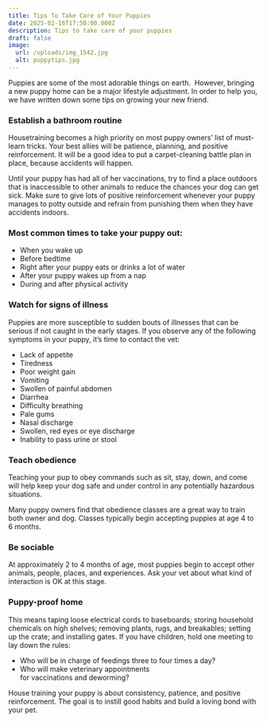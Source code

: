 ```yaml
---
title: Tips To Take Care of Your Puppies
date: 2025-02-16T17:50:00.000Z
description: Tips to take care of your puppies
draft: false
image:
  url: /uploads/img_1542.jpg
  alt: puppytips.jpg
---
```

Puppies are some of the most adorable things on earth.  However, bringing a new puppy home can be a major lifestyle adjustment. In order to help you, we have written down some tips on growing your new friend.

### Establish a bathroom routine

Housetraining becomes a high priority on most puppy owners’ list of must-learn tricks. Your best allies will be patience, planning, and positive reinforcement. It will be a good idea to put a carpet-cleaning battle plan in place, because accidents will happen.

Until your puppy has had all of her vaccinations, try to find a place outdoors that is inaccessible to other animals to reduce the chances your dog can get sick. Make sure to give lots of positive reinforcement whenever your puppy manages to potty outside and refrain from punishing them when they have accidents indoors.

### Most common times to take your puppy out:

* When you wake up
* Before bedtime
* Right after your puppy eats or drinks a lot of water
* After your puppy wakes up from a nap
* During and after physical activity

### Watch for signs of illness

Puppies are more susceptible to sudden bouts of illnesses that can be serious if not caught in the early stages. If you observe any of the following symptoms in your puppy, it’s time to contact the vet:

* Lack of appetite
* Tiredness
* Poor weight gain
* Vomiting
* Swollen of painful abdomen
* Diarrhea
* Difficulty breathing
* Pale gums
* Nasal discharge
* Swollen, red eyes or eye
  discharge
* Inability to pass urine or stool

### Teach obedience

Teaching your pup to obey commands such as sit, stay, down, and come will help keep your dog safe and under control in any potentially hazardous situations. 

Many puppy owners find that obedience classes are a great way to train both owner and dog. Classes typically begin accepting puppies at age 4 to 6 months.

### Be sociable

At approximately 2 to 4 months of age, most puppies begin to accept other animals, people, places, and experiences. Ask your vet about what kind of interaction is OK at this stage.

### Puppy-proof home

This means taping loose electrical cords to baseboards; storing household chemicals on high shelves; removing plants, rugs, and breakables; setting up the crate; and installing gates. If you have children, hold one meeting to lay down the rules: 

* Who will be in charge of feedings three to four times a day?
* Who will make veterinary appointments for vaccinations and deworming?

House training your puppy is about consistency, patience, and positive reinforcement. The goal is to instill good habits and build a loving bond with your pet.
